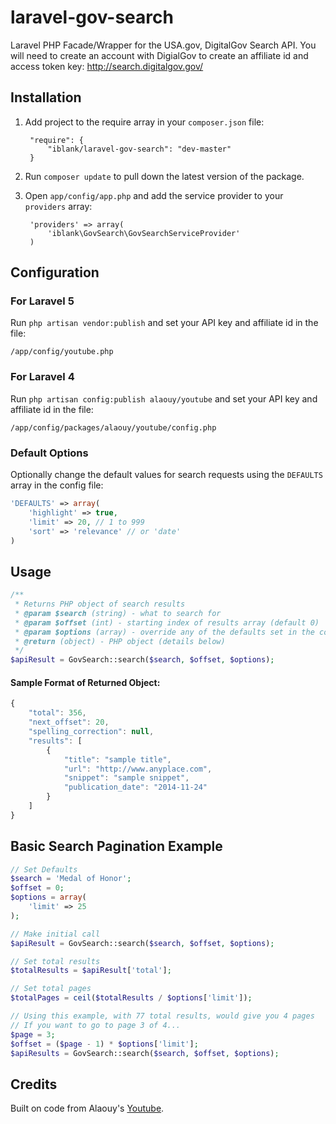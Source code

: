 # laravel-gov-search
Laravel PHP Facade/Wrapper for the USA.gov, DigitalGov Search API. You will need to create an account with DigialGov to create an affiliate id and access token key: http://search.digitalgov.gov/

## Installation
1. Add project to the require array in your `composer.json` file:

        "require": {
            "iblank/laravel-gov-search": "dev-master"
        }
2. Run `composer update` to pull down the latest version of the package.
3. Open `app/config/app.php` and add the service provider to your `providers` array:

        'providers' => array(
            'iblank\GovSearch\GovSearchServiceProvider'
        )

## Configuration
### For Laravel 5
Run `php artisan vendor:publish` and set your API key and affiliate id in the file:
```
/app/config/youtube.php
```
### For Laravel 4
Run `php artisan config:publish alaouy/youtube` and set your API key and affiliate id in the file:
```
/app/config/packages/alaouy/youtube/config.php
```
### Default Options
Optionally change the default values for search requests using the `DEFAULTS` array in the config file:
```php
'DEFAULTS' => array(
    'highlight' => true,
    'limit' => 20, // 1 to 999
    'sort' => 'relevance' // or 'date'
)
```

## Usage
```php
/**
 * Returns PHP object of search results
 * @param $search (string) - what to search for
 * @param $offset (int) - starting index of results array (default 0)
 * @param $options (array) - override any of the defaults set in the config file
 * @return (object) - PHP object (details below)
 */
$apiResult = GovSearch::search($search, $offset, $options);
```
#### Sample Format of Returned Object:
```javascript
{
    "total": 356,
    "next_offset": 20,
    "spelling_correction": null,
    "results": [
        {
            "title": "sample title",
            "url": "http://www.anyplace.com",
            "snippet": "sample snippet",
            "publication_date": "2014-11-24"
        }
    ]
}
```

## Basic Search Pagination Example
```php
// Set Defaults
$search = 'Medal of Honor';
$offset = 0;
$options = array(
    'limit' => 25
);

// Make initial call
$apiResult = GovSearch::search($search, $offset, $options);

// Set total results
$totalResults = $apiResult['total'];

// Set total pages
$totalPages = ceil($totalResults / $options['limit']);

// Using this example, with 77 total results, would give you 4 pages
// If you want to go to page 3 of 4...
$page = 3;
$offset = ($page - 1) * $options['limit'];
$apiResults = GovSearch::search($search, $offset, $options);
```

## Credits
Built on code from Alaouy's [Youtube](https://github.com/alaouy/Youtube).
